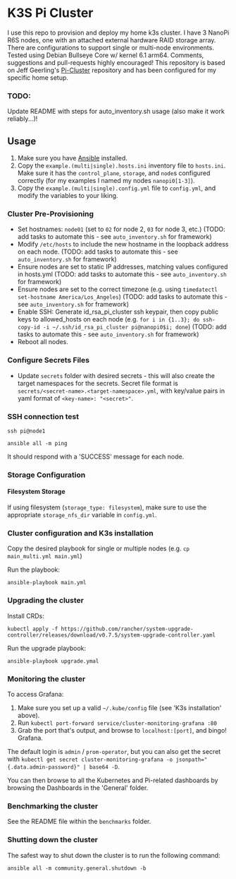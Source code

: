 # K3S Pi Cluster
I use this repo to provision and deploy my home k3s cluster. I have 3 NanoPi R6S nodes, one with an attached external hardware RAID storage array. There are configurations to support single or multi-node environments. Tested using Debian Bullseye Core w/ kernel 6.1 arm64. Comments, suggestions and pull-requests highly encouraged! This repository is based on Jeff Geerling's [Pi-Cluster](https://github.com/geerlingguy/pi-cluster) repository and has been configured for my specific home setup.

### TODO:
Update README with steps for auto_inventory.sh usage (also make it work reliably...)!

## Usage

  1. Make sure you have [Ansible](https://docs.ansible.com/ansible/latest/installation_guide/intro_installation.html) installed.
  2. Copy the `example.(multi|single).hosts.ini` inventory file to `hosts.ini`. Make sure it has the `control_plane`, `storage`, and `node`s configured correctly (for my examples I named my nodes `nanopi0[1-3]`).
  3. Copy the `example.(multi|single).config.yml` file to `config.yml`, and modify the variables to your liking.

### Cluster Pre-Provisioning

  - Set hostnames: `node01` (set to `02` for node 2, `03` for node 3, etc.) (TODO: add tasks to automate this - see `auto_inventory.sh` for framework)
  - Modify `/etc/hosts` to include the new hostname in the loopback address on each node. (TODO: add tasks to automate this - see `auto_inventory.sh` for framework)
  - Ensure nodes are set to static IP addresses, matching values configured in hosts.yml (TODO: add tasks to automate this - see `auto_inventory.sh` for framework)
  - Ensure nodes are set to the correct timezone (e.g. using `timedatectl set-hostname America/Los_Angeles`) (TODO: add tasks to automate this - see `auto_inventory.sh` for framework)
  - Enable SSH: Generate id_rsa_pi_cluster ssh keypair, then copy public keys to allowed_hosts on each node (e.g. `for i in {1..3}; do ssh-copy-id -i ~/.ssh/id_rsa_pi_cluster pi@nanopi0$i; done`) (TODO: add tasks to automate this - see `auto_inventory.sh` for framework)
  - Reboot all nodes.

### Configure Secrets Files

- Update `secrets` folder with desired secrets - this will also create the target namespaces for the secrets. Secret file format is `secrets/<secret-name>.<target-namespace>.yml`, with key/value pairs in yaml format of `<key-name>: "<secret>"`.

### SSH connection test


```
ssh pi@node1
```

```
ansible all -m ping
```

It should respond with a 'SUCCESS' message for each node.

### Storage Configuration

#### Filesystem Storage

If using filesystem (`storage_type: filesystem`), make sure to use the appropriate `storage_nfs_dir` variable in `config.yml`.

### Cluster configuration and K3s installation

Copy the desired playbook for single or multiple nodes (e.g. `cp main_multi.yml main.yml`)

Run the playbook:

```
ansible-playbook main.yml
```

### Upgrading the cluster

Install CRDs:
```
kubectl apply -f https://github.com/rancher/system-upgrade-controller/releases/download/v0.7.5/system-upgrade-controller.yaml
```

Run the upgrade playbook:

```
ansible-playbook upgrade.ymal
```

### Monitoring the cluster

To access Grafana:

  1. Make sure you set up a valid `~/.kube/config` file (see 'K3s installation' above).
  1. Run `kubectl port-forward service/cluster-monitoring-grafana :80`
  1. Grab the port that's output, and browse to `localhost:[port]`, and bingo! Grafana.

The default login is `admin` / `prom-operator`, but you can also get the secret with `kubectl get secret cluster-monitoring-grafana -o jsonpath="{.data.admin-password}" | base64 -D`.

You can then browse to all the Kubernetes and Pi-related dashboards by browsing the Dashboards in the 'General' folder.

### Benchmarking the cluster

See the README file within the `benchmarks` folder.

### Shutting down the cluster

The safest way to shut down the cluster is to run the following command:

```
ansible all -m community.general.shutdown -b
```
